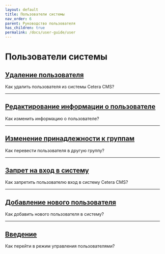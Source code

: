 ```yaml
---
layout: default
title: Пользователи системы
nav_order: 6
parent: Руководство пользователя
has_children: true
permalink: /docs/user-guide/user
---
```

# Пользователи системы

## [Удаление пользователя]({{site.baseurl}}/docs/user-guide/user/del.html)

Как удалить пользователя из системы Cetera CMS?

---

## [Редактирование информации о пользователе]({{site.baseurl}}/docs/user-guide/user/edit.html)

Как изменить информацию о пользователе?

---

## [Изменение принадлежности к группам]({{site.baseurl}}/docs/user-guide/user/groups.html)

Как перевести пользователя в другую группу?

---

## [Запрет на вход в систему]({{site.baseurl}}/docs/user-guide/user/restrict.html)

Как запретить пользователю вход в систему Cetera CMS?

---

## [Добавление нового пользователя]({{site.baseurl}}/docs/user-guide/user/add.html)

Как добавить нового пользователя в систему?

---

## [Введение]({{site.baseurl}}/docs/user-guide/user/intro.html)

Как перейти в режим управления пользователями?